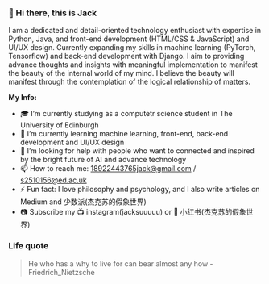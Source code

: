 ### 👋 Hi there, this is Jack

I am a dedicated and detail-oriented technology enthusiast with expertise in Python, Java, and front-end development (HTML/CSS & JavaScript) and UI/UX design. 
Currently expanding my skills in machine learning (PyTorch, Tensorflow) and back-end development with Django. 
I aim to providing advance thoughts and insights with meaningful implementation to manifest the beauty of the internal world of my mind.
I believe the beauty will manifest through the contemplation of the logical relationship of matters.

**My Info:**

- 🎓 I’m currently studying as a computetr science student in The University of Edinburgh
- 🤖 I’m currently learning machine learning, front-end, back-end development and UI/UX design
- 🤔 I’m looking for help with people who want to connected and inspired by the bright future of AI and advance technology
- 📫 How to reach me: 18922443765jack@gmail.com / s2510156@ed.ac.uk
- ⚡ Fun fact: I love philosophy and psychology, and I also write articles on Medium and 少数派(杰克苏的假象世界)
- 📷 Subscribe my 📺 instagram(jacksuuuuu) or 🍠 小红书(杰克苏的假象世界)

### Life quote
> He who has a why to live for can bear almost any how - Friedrich_Nietzsche
